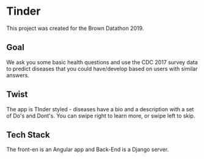 # Tinder

This project was created for the Brown Datathon 2019.

## Goal
We ask you some basic health questions and use the CDC 2017 survey data to predict diseases that you could have/develop based on users with similar answers.

## Twist
The app is TInder styled - diseases have a bio and a description with a set of Do's and Dont's. You can swipe right to learn more, or swipe left to skip.

## Tech Stack
The front-en is an Angular app and Back-End is a Django server.